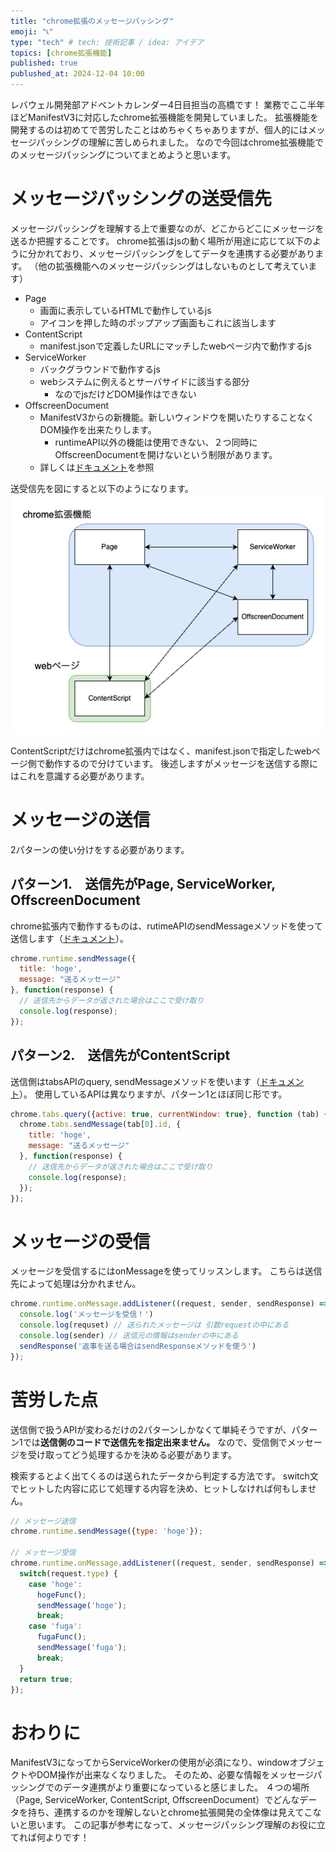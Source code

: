 ```yaml
---
title: "chrome拡張のメッセージパッシング"
emoji: "📞"
type: "tech" # tech: 技術記事 / idea: アイデア
topics: [chrome拡張機能]
published: true
publushed_at: 2024-12-04 10:00
---
```


レバウェル開発部アドベントカレンダー4日目担当の高橋です！
業務でここ半年ほどManifestV3に対応したchrome拡張機能を開発していました。
拡張機能を開発するのは初めてで苦労したことはめちゃくちゃありますが、個人的にはメッセージパッシングの理解に苦しめられました。
なので今回はchrome拡張機能でのメッセージパッシングについてまとめようと思います。

# メッセージパッシングの送受信先
メッセージパッシングを理解する上で重要なのが、どこからどこにメッセージを送るか把握することです。
chrome拡張はjsの動く場所が用途に応じて以下のように分かれており、メッセージパッシングをしてデータを連携する必要があります。
（他の拡張機能へのメッセージパッシングはしないものとして考えています）

- Page
    - 画面に表示しているHTMLで動作しているjs
    - アイコンを押した時のポップアップ画面もこれに該当します
- ContentScript
    - manifest.jsonで定義したURLにマッチしたwebページ内で動作するjs
- ServiceWorker
    - バックグラウンドで動作するjs
    - webシステムに例えるとサーバサイドに該当する部分
        - なのでjsだけどDOM操作はできない
- OffscreenDocument
    - ManifestV3からの新機能。新しいウィンドウを開いたりすることなくDOM操作を出来たりします。
      - runtimeAPI以外の機能は使用できない、２つ同時にOffscreenDocumentを開けないという制限があります。
    - 詳しくは[ドキュメント](https://developer.chrome.com/docs/extensions/reference/api/offscreen?hl=ja)を参照


送受信先を図にすると以下のようになります。
![chrome-extension.png](/images/635be87f114f3b/1.png)

ContentScriptだけはchrome拡張内ではなく、manifest.jsonで指定したwebページ側で動作するので分けています。
後述しますがメッセージを送信する際にはこれを意識する必要があります。

# メッセージの送信
2パターンの使い分けをする必要があります。
## パターン1.　送信先がPage, ServiceWorker, OffscreenDocument
chrome拡張内で動作するものは、rutimeAPIのsendMessageメソッドを使って送信します（[ドキュメント](https://developer.chrome.com/docs/extensions/reference/api/runtime?hl=ja#method-sendMessage)）。
```js
chrome.runtime.sendMessage({
  title: 'hoge',
  message: "送るメッセージ"
}, function(response) {
  // 送信先からデータが返された場合はここで受け取り
  console.log(response);
});
```
## パターン2.　送信先がContentScript
送信側はtabsAPIのquery, sendMessageメソッドを使います（[ドキュメント](https://developer.chrome.com/docs/extensions/reference/api/tabs?hl=ja#messaging)）。
使用しているAPIは異なりますが、パターン1とほぼ同じ形です。

```js
chrome.tabs.query({active: true, currentWindow: true}, function (tab) {
  chrome.tabs.sendMessage(tab[0].id, {
    title: 'hoge',
    message: "送るメッセージ"
  }, function(response) {
    // 送信先からデータが返された場合はここで受け取り
    console.log(response);
  });
});
```

# メッセージの受信
メッセージを受信するにはonMessageを使ってリッスンします。
こちらは送信先によって処理は分かれません。
```js
chrome.runtime.onMessage.addListener((request, sender, sendResponse) => {
  console.log('メッセージを受信！')
  console.log(requset) // 送られたメッセージは 引数requestの中にある
  console.log(sender) // 送信元の情報はsenderの中にある
  sendResponse('返事を送る場合はsendResponseメソッドを使う')
});
```

# 苦労した点
送信側で扱うAPIが変わるだけの2パターンしかなくて単純そうですが、パターン1では**送信側のコードで送信先を指定出来ません。**
なので、受信側でメッセージを受け取ってどう処理するかを決める必要があります。

検索するとよく出てくるのは送られたデータから判定する方法です。
switch文でヒットした内容に応じて処理する内容を決め、ヒットしなければ何もしません。

```js
// メッセージ送信
chrome.runtime.sendMessage({type: 'hoge'});

// メッセージ受信
chrome.runtime.onMessage.addListener((request, sender, sendResponse) => {
  switch(request.type) {
    case 'hoge':
      hogeFunc();
      sendMessage('hoge');
      break;
    case 'fuga':
      fugaFunc();
      sendMessage('fuga');
      break;
  }
  return true;
});
```

# おわりに
ManifestV3になってからServiceWorkerの使用が必須になり、windowオブジェクトやDOM操作が出来なくなりました。
そのため、必要な情報をメッセージパッシングでのデータ連携がより重要になっていると感じました。
４つの場所（Page, ServiceWorker, ContentScript, OffscreenDocument）でどんなデータを持ち、連携するのかを理解しないとchrome拡張開発の全体像は見えてこないと思います。
この記事が参考になって、メッセージパッシング理解のお役に立てれば何よりです！

